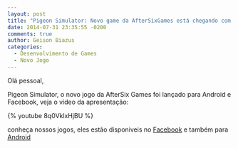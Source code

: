 ```yaml
---
layout: post
title: "Pigeon Simulator: Novo game da AfterSixGames está chegando com tudo"
date: 2014-07-31 23:35:55 -0200
comments: true
author: Geison Biazus
categories:
  - Desenvolvimento de Games
  - Novo Jogo
---
```


Olá pessoal,

Pigeon Simulator, o novo jogo da AfterSix Games foi lançado para Android e Facebook, veja o video da apresentação:

{% youtube 8q0VklxHjBU %}

conheça nossos jogos, eles estão disponiveis no [Facebook](https://apps.facebook.com/pigeonsimulator/) e também para [Android](https://play.google.com/store/apps/details?id=com.aftersixgames.pigeonsimulator)
